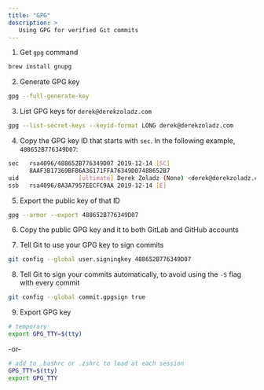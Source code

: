 ```yaml
---
title: "GPG"
description: >
   Using GPG for verified Git commits
---
```


1. Get `gpg` command
```bash
brew install gnupg
```

2. Generate GPG key
```bash
gpg --full-generate-key
```

3. List GPG keys for `derek@derekzoladz.com`
```bash
gpg --list-secret-keys --keyid-format LONG derek@derekzoladz.com
```

4. Copy the GPG key ID that starts with `sec`. In the following example,
   `488652B776349D07`:
```bash
sec   rsa4096/488652B776349D07 2019-12-14 [SC]
      8AAF3B17369BFB6A36171FFA76349D07488652B7
uid                 [ultimate] Derek Zoladz (None) <derek@derekzoladz.com>
ssb   rsa4096/8A3A7957EECFC9AA 2019-12-14 [E]
```

5. Export the public key of that ID
```bash
gpg --armor --export 488652B776349D07
```

6. Copy the public GPG key and it to both GitLab and GitHub accounts

7. Tell Git to use your GPG key to sign commits
```bash
git config --global user.signingkey 488652B776349D07
 ```

8. Tell Git to sign your commits automatically, to avoid using the `-S` flag with every
commit
```bash
git config --global commit.gpgsign true
```

9. Export GPG key
```bash
# temporary
export GPG_TTY=$(tty)
```
-or-
```bash
# add to .bashrc or .zshrc to load at each session
GPG_TTY=$(tty)
export GPG_TTY
```
